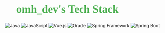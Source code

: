 <p align="center">

  <h1 style="font-size: 2.5em; color: #4CAF50; font-family: 'Arial, sans-serif';">
    <strong>🌟 omh_dev's Tech Stack 🌟</strong>
  </h1>
  <img src="https://img.shields.io/badge/Java-FFFFFF?style=for-the-badge&logo=java&logoColor=007396" alt="Java" />
  <img src="https://img.shields.io/badge/JavaScript-FFFFFF?style=for-the-badge&logo=javascript&logoColor=F7DF1E" alt="JavaScript" />
  <img src="https://img.shields.io/badge/Vue.js-FFFFFF?style=for-the-badge&logo=vue.js&logoColor=4FC08D" alt="Vue.js" />
  <img src="https://img.shields.io/badge/Oracle-FFFFFF?style=for-the-badge&logo=oracle&logoColor=F80000" alt="Oracle" />
  <img src="https://img.shields.io/badge/Spring%20Framework-FFFFFF?style=for-the-badge&logo=spring&logoColor=6DB33F" alt="Spring Framework" />
  <img src="https://img.shields.io/badge/Spring%20Boot-FFFFFF?style=for-the-badge&logo=spring-boot&logoColor=6DB33F" alt="Spring Boot" />
</p>
